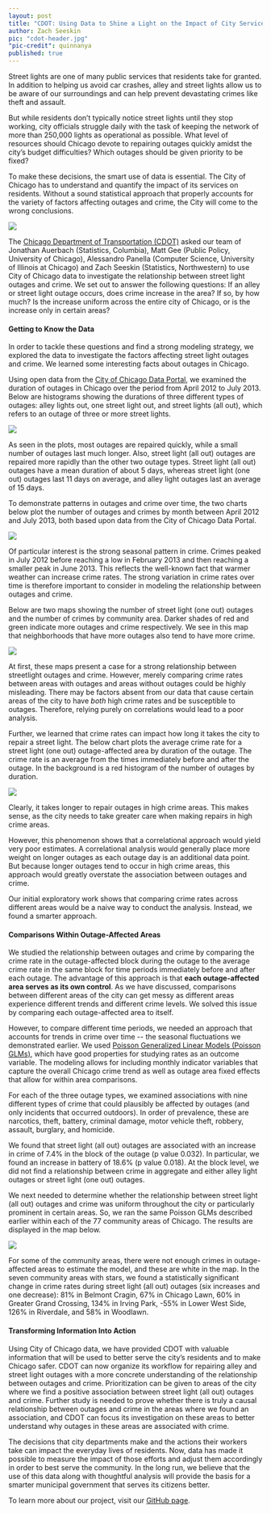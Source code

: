 ```yaml
---
layout: post
title: "CDOT: Using Data to Shine a Light on the Impact of City Services"
author: Zach Seeskin
pic: "cdot-header.jpg"
"pic-credit": quinnanya
published: true
---
```

Street lights are one of many public services that residents take for granted. In addition to helping us avoid car crashes, alley and street lights allow us to be aware of our surroundings and can help prevent devastating crimes like theft and assault. 

But while residents don’t typically notice street lights until they stop working, city officials struggle daily with the task of keeping the network of more than 250,000 lights as operational as possible. What level of resources should Chicago devote to repairing outages quickly amidst the city’s budget difficulties?  Which outages should be given priority to be fixed?  

To make these decisions, the smart use of data is essential. The City of Chicago has to understand and quantify the impact of its services on residents.  Without a sound statistical approach that properly accounts for the variety of factors affecting outages and crime, the City will come to the wrong conclusions.

<img src="/img/partners/cdot.jpg">

The [Chicago Department of Transportation (CDOT)](http://www.cityofchicago.org/city/en/depts/cdot.html) asked our team of Jonathan Auerbach (Statistics, Columbia), Matt Gee (Public Policy, University of Chicago), Alessandro Panella (Computer Science, University of Illinois at Chicago) and Zach Seeskin (Statistics, Northwestern) to use City of Chicago data to investigate the relationship between street light outages and crime.  We set out to answer the following questions: If an alley or street light outage occurs, does crime increase in the area?  If so, by how much?  Is the increase uniform across the entire city of Chicago, or is the increase only in certain areas?

#### Getting to Know the Data

In order to tackle these questions and find a strong modeling strategy, we explored the data to investigate the factors affecting street light outages and crime. We learned some interesting facts about outages in Chicago.

Using open data from the [City of Chicago Data Portal](https://data.cityofchicago.org/), we examined the duration of outages in Chicago over the period from April 2012 to July 2013.  Below are histograms showing the durations of three different types of outages: alley lights out, one street light out, and street lights (all out), which refers to an outage of three or more street lights.   

<img src="/img/posts/cdot-outage-duration.png">

As seen in the plots, most outages are repaired quickly, while a small number of outages last much longer.  Also, street light (all out) outages are repaired more rapidly than the other two outage types.  Street light (all out) outages have a mean duration of about 5 days, whereas street light (one out) outages last 11 days on average, and alley light outages last an average of 15 days.

To demonstrate patterns in outages and crime over time, the two charts below plot the number of outages and crimes by month between April 2012 and July 2013, both based upon data from the City of Chicago Data Portal.

<img src="/img/posts/cdot-streetlights-crime.png">

Of particular interest is the strong seasonal pattern in crime.  Crimes peaked in July 2012 before reaching a low in February 2013 and then reaching a smaller peak in June 2013. This reflects the well-known fact that warmer weather can increase crime rates. The strong variation in crime rates over time is therefore important to consider in modeling the relationship between outages and crime.

Below are two maps showing the number of street light (one out) outages and the number of crimes by community area.  Darker shades of red and green indicate more outages and crime respectively.  We see in this map that neighborhoods that have more outages also tend to have more crime.  

<img src="/img/posts/cdot-maps.png">

At first, these maps present a case for a strong relationship between streetlight outages and crime.  However, merely comparing crime rates between areas with outages and areas without outages could be highly misleading.  There may be factors absent from our data that cause certain areas of the city to have *both* high crime rates and be susceptible to outages. Therefore, relying purely on correlations would lead to a poor analysis.

Further, we learned that crime rates can impact how long it takes the city to repair a street light. The below chart plots the average crime rate for a street light (one out) outage-affected area by duration of the outage. The crime rate is an average from the times immediately before and after the outage. In the background is a red histogram of the number of outages by duration.  

<img src="/img/posts/cdot-crime-duration.png">

Clearly, it takes longer to repair outages in high crime areas.  This makes sense, as the city needs to take greater care when making repairs in high crime areas. 

However, this phenomenon shows that a correlational approach would yield very poor estimates. A correlational analysis would generally place more weight on longer outages as each outage day is an additional data point.  But because longer outages tend to occur in high crime areas, this approach would greatly overstate the association between outages and crime.

Our initial exploratory work shows that comparing crime rates across different areas would be a naive way to conduct the analysis.  Instead, we found a smarter approach.

#### Comparisons Within Outage-Affected Areas

We studied the relationship between outages and crime by comparing the crime rate in the outage-affected block during the outage to the average crime rate in the same block for time periods immediately before and after each outage.  The advantage of this approach is that **each outage-affected area serves as its own control**.  As we have discussed, comparisons between different areas of the city can get messy as different areas experience different trends and different crime levels.  We solved this issue by comparing each outage-affected area to itself.   

However, to compare different time periods, we needed an approach that accounts for trends in crime over time -- the seasonal fluctuations we demonstrated earlier.  We used [Poisson Generalized Linear Models (Poisson GLMs)](http://en.wikipedia.org/wiki/Poisson_regression), which have good properties for studying rates as an outcome variable.  The modeling allows for including monthly indicator variables that capture the overall Chicago crime trend as well as outage area fixed effects that allow for within area comparisons.  

For each of the three outage types, we examined associations with nine different types of crime that could plausibly be affected by outages (and only incidents that occurred outdoors). In order of prevalence, these are narcotics, theft, battery, criminal damage, motor vehicle theft, robbery, assault, burglary, and homicide.  

We found that street light (all out) outages are associated with an increase in crime of 7.4% in the block of the outage (p value 0.032).  In particular, we found an increase in battery of 18.6% (p value 0.018).  At the block level, we did not find a relationship between crime in aggregate and either alley light outages or street light (one out) outages.

We next needed to determine whether the relationship between street light (all out) outages and crime was uniform throughout the city or particularly prominent in certain areas.  So, we ran the same Poisson GLMs described earlier within each of the 77 community areas of Chicago.  The results are displayed in the map below.  

<img src="/img/posts/cdot-percentage-map.jpg">

For some of the community areas, there were not enough crimes in outage-affected areas to estimate the model, and these are white in the map. In the seven community areas with stars, we found a statistically significant change in crime rates during street light (all out) outages (six increases and one decrease): 81% in Belmont Cragin, 67% in Chicago Lawn, 60% in Greater Grand Crossing, 134% in Irving Park, -55% in Lower West Side, 126% in Riverdale, and 58% in Woodlawn.

#### Transforming Information Into Action

Using City of Chicago data, we have provided CDOT with valuable information that will be used to better serve the city’s residents and to make Chicago safer. CDOT can now organize its workflow for repairing alley and street light outages with a more concrete understanding of the relationship between outages and crime. Prioritization can be given to areas of the city where we find a positive association between street light (all out) outages and crime.  Further study is needed to prove whether there is truly a causal relationship between outages and crime in the areas where we found an association, and CDOT can focus its investigation on these areas to better understand why outages in these areas are associated with crime.

The decisions that city departments make and the actions their workers take can impact the everyday lives of residents. Now, data has made it possible to measure the impact of those efforts and adjust them accordingly in order to best serve the community. In the long run, we believe that the use of this data along with thoughtful analysis will provide the basis for a smarter municipal government that serves its citizens better.

To learn more about our project, visit our [GitHub page](https://github.com/dssg/streetlights-crime/). 